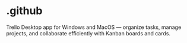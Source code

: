 # .github
Trello Desktop app for Windows and MacOS — organize tasks, manage projects, and collaborate efficiently with Kanban boards and cards.
